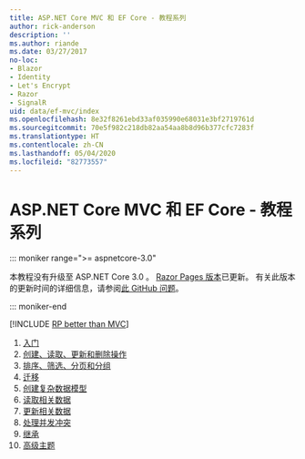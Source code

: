 ```yaml
---
title: ASP.NET Core MVC 和 EF Core - 教程系列
author: rick-anderson
description: ''
ms.author: riande
ms.date: 03/27/2017
no-loc:
- Blazor
- Identity
- Let's Encrypt
- Razor
- SignalR
uid: data/ef-mvc/index
ms.openlocfilehash: 8e32f8261ebd33af035990e68031e3bf2719761d
ms.sourcegitcommit: 70e5f982c218db82aa54aa8b8d96b377cfc7283f
ms.translationtype: HT
ms.contentlocale: zh-CN
ms.lasthandoff: 05/04/2020
ms.locfileid: "82773557"
---
```

# <a name="aspnet-core-mvc-with-ef-core---tutorial-series"></a>ASP.NET Core MVC 和 EF Core - 教程系列

::: moniker range=">= aspnetcore-3.0"

本教程没有升级至 ASP.NET Core 3.0  。 [Razor Pages 版本](xref:data/ef-rp/intro)已更新。 有关此版本的更新时间的详细信息，请参阅[此 GitHub 问题](https://github.com/dotnet/AspNetCore.Docs/issues/13920)。

::: moniker-end

[!INCLUDE [RP better than MVC](../../includes/RP-EF/rp-over-mvc.md)]

1. [入门](xref:data/ef-mvc/intro)
1. [创建、读取、更新和删除操作](xref:data/ef-mvc/crud)
1. [排序、筛选、分页和分组](xref:data/ef-mvc/sort-filter-page)
1. [迁移](xref:data/ef-mvc/migrations)
1. [创建复杂数据模型](xref:data/ef-mvc/complex-data-model)
1. [读取相关数据](xref:data/ef-mvc/read-related-data)
1. [更新相关数据](xref:data/ef-mvc/update-related-data)
1. [处理并发冲突](xref:data/ef-mvc/concurrency)
1. [继承](xref:data/ef-mvc/inheritance)
1. [高级主题](xref:data/ef-mvc/advanced)
